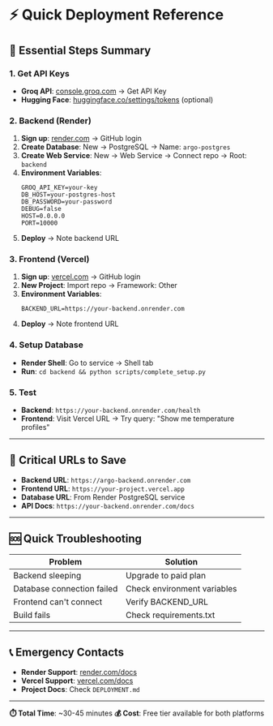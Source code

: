 # ⚡ Quick Deployment Reference

## 🚀 Essential Steps Summary

### 1. Get API Keys
- **Groq API**: [console.groq.com](https://console.groq.com) → Get API Key
- **Hugging Face**: [huggingface.co/settings/tokens](https://huggingface.co/settings/tokens) (optional)

### 2. Backend (Render)
1. **Sign up**: [render.com](https://render.com) → GitHub login
2. **Create Database**: New → PostgreSQL → Name: `argo-postgres`
3. **Create Web Service**: New → Web Service → Connect repo → Root: `backend`
4. **Environment Variables**:
   ```
   GROQ_API_KEY=your-key
   DB_HOST=your-postgres-host
   DB_PASSWORD=your-password
   DEBUG=false
   HOST=0.0.0.0
   PORT=10000
   ```
5. **Deploy** → Note backend URL

### 3. Frontend (Vercel)
1. **Sign up**: [vercel.com](https://vercel.com) → GitHub login
2. **New Project**: Import repo → Framework: Other
3. **Environment Variables**:
   ```
   BACKEND_URL=https://your-backend.onrender.com
   ```
4. **Deploy** → Note frontend URL

### 4. Setup Database
- **Render Shell**: Go to service → Shell tab
- **Run**: `cd backend && python scripts/complete_setup.py`

### 5. Test
- **Backend**: `https://your-backend.onrender.com/health`
- **Frontend**: Visit Vercel URL → Try query: "Show me temperature profiles"

---

## 🔑 Critical URLs to Save

- **Backend URL**: `https://argo-backend.onrender.com`
- **Frontend URL**: `https://your-project.vercel.app`
- **Database URL**: From Render PostgreSQL service
- **API Docs**: `https://your-backend.onrender.com/docs`

---

## 🆘 Quick Troubleshooting

| Problem | Solution |
|---------|----------|
| Backend sleeping | Upgrade to paid plan |
| Database connection failed | Check environment variables |
| Frontend can't connect | Verify BACKEND_URL |
| Build fails | Check requirements.txt |

---

## 📞 Emergency Contacts

- **Render Support**: [render.com/docs](https://render.com/docs)
- **Vercel Support**: [vercel.com/docs](https://vercel.com/docs)
- **Project Docs**: Check `DEPLOYMENT.md`

---

**⏱️ Total Time**: ~30-45 minutes
**💰 Cost**: Free tier available for both platforms
